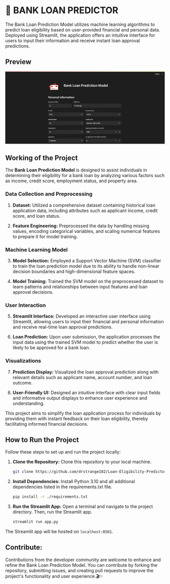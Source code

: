 # 🏦 BANK LOAN PREDICTOR

The Bank Loan Prediction Model utilizes machine learning algorithms to predict loan eligibility based on user-provided financial and personal data. Deployed using Streamlit, the application offers an intuitive interface for users to input their information and receive instant loan approval predictions.

## Preview

![Loan Prediction Model Preview](Loan_Predictor_GIF.gif)

## Working of the Project

The **Bank Loan Prediction Model** is designed to assist individuals in determining their eligibility for a bank loan by analyzing various factors such as income, credit score, employment status, and property area.

### Data Collection and Preprocessing

1. **Dataset:** Utilized a comprehensive dataset containing historical loan application data, including attributes such as applicant income, credit score, and loan status.

2. **Feature Engineering:** Preprocessed the data by handling missing values, encoding categorical variables, and scaling numerical features to prepare it for model training.

### Machine Learning Model

3. **Model Selection:** Employed a Support Vector Machine (SVM) classifier to train the loan prediction model due to its ability to handle non-linear decision boundaries and high-dimensional feature spaces.

4. **Model Training:** Trained the SVM model on the preprocessed dataset to learn patterns and relationships between input features and loan approval decisions.

### User Interaction

5. **Streamlit Interface:** Developed an interactive user interface using Streamlit, allowing users to input their financial and personal information and receive real-time loan approval predictions.

6. **Loan Prediction:** Upon user submission, the application processes the input data using the trained SVM model to predict whether the user is likely to be approved for a bank loan.

### Visualizations

7. **Prediction Display:** Visualized the loan approval prediction along with relevant details such as applicant name, account number, and loan outcome.

8. **User-Friendly UI:** Designed an intuitive interface with clear input fields and informative output displays to enhance user experience and understanding.

This project aims to simplify the loan application process for individuals by providing them with instant feedback on their loan eligibility, thereby facilitating informed financial decisions.

## How to Run the Project

Follow these steps to set up and run the project locally:

1. **Clone the Repository:**
   Clone this repository to your local machine.

    ```bash
    git clone https://github.com/drstrange102/Loan-Eligibility-Predictor.git
    ```

2. **Install Dependencies:**
   Install Python 3.10 and all additional dependencies listed in the requirements.txt file.

    ```bash
    pip install -r ./requirements.txt
    ```

3. **Run the Streamlit App:**
   Open a terminal and navigate to the project directory. Then, run the Streamlit app.

    ```bash
    streamlit run app.py
    ```

The Streamlit app will be hosted on `localhost:8501`.

## Contribute:

Contributions from the developer community are welcome to enhance and refine the Bank Loan Prediction Model. You can contribute by forking the repository, submitting issues, and creating pull requests to improve the project's functionality and user experience.🎬✨
